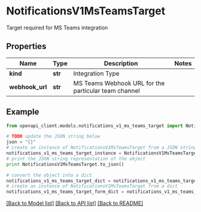 # NotificationsV1MsTeamsTarget

Target required for MS Teams integration

## Properties
Name | Type | Description | Notes
------------ | ------------- | ------------- | -------------
**kind** | **str** | Integration Type | 
**webhook_url** | **str** | MS Teams Webhook URL for the particular team channel | 

## Example

```python
from openapi_client.models.notifications_v1_ms_teams_target import NotificationsV1MsTeamsTarget

# TODO update the JSON string below
json = "{}"
# create an instance of NotificationsV1MsTeamsTarget from a JSON string
notifications_v1_ms_teams_target_instance = NotificationsV1MsTeamsTarget.from_json(json)
# print the JSON string representation of the object
print NotificationsV1MsTeamsTarget.to_json()

# convert the object into a dict
notifications_v1_ms_teams_target_dict = notifications_v1_ms_teams_target_instance.to_dict()
# create an instance of NotificationsV1MsTeamsTarget from a dict
notifications_v1_ms_teams_target_form_dict = notifications_v1_ms_teams_target.from_dict(notifications_v1_ms_teams_target_dict)
```
[[Back to Model list]](../ccloud/README.md#documentation-for-models) [[Back to API list]](../ccloud/README.md#documentation-for-api-endpoints) [[Back to README]](../ccloud/README.md)


